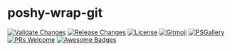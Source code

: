 # poshy-wrap-git

[![Validate Changes](https://github.com/pwshrc/poshy-wrap-git/actions/workflows/validate.yml/badge.svg)](https://github.com/pwshrc/poshy-wrap-git/actions/workflows/validate.yml)
[![Release Changes](https://github.com/pwshrc/poshy-wrap-git/actions/workflows/release.yml/badge.svg)](https://github.com/pwshrc/poshy-wrap-git/actions/workflows/release.yml)
[![License](https://img.shields.io/github/license/pwshrc/poshy-wrap-git)](./LICENSE.txt)
[![Gitmoji](https://img.shields.io/badge/gitmoji-%20😜%20😍-FFDD67.svg?style=flat-square)](https://gitmoji.carloscuesta.me/)
[![PSGallery](https://img.shields.io/powershellgallery/dt/poshy-wrap-git.svg)](https://www.powershellgallery.com/packages/poshy-wrap-git)
[![PRs Welcome](https://img.shields.io/badge/PRs-welcome-brightgreen.svg?style=flat-square)](http://makeapullrequest.com)
[![Awesome Badges](https://img.shields.io/badge/badges-awesome-green.svg)](https://github.com/Naereen/badges)



